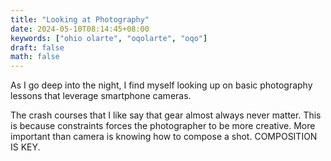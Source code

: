 ```yaml
---
title: "Looking at Photography"
date: 2024-05-10T08:14:45+08:00
keywords: ["ohio olarte", "oqolarte", "oqo"]
draft: false
math: false
---
```


As I go deep into the night, I find myself looking up on basic
photography lessons that leverage smartphone cameras.

The crash courses that I like say that gear almost always never matter.
This is because constraints forces the photographer to be more creative.
More important than camera is knowing how to compose a shot. COMPOSITION
IS KEY.
